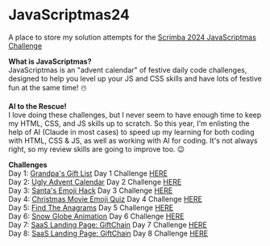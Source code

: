# JavaScriptmas24
A place to store my solution attempts for the [Scrimba 2024 JavaScriptmas Challenge](https://scrimba.com/javascriptmas)

**What is JavaScriptmas?**   
JavaScriptmas is an "advent calendar" of festive daily code challenges, designed to help you level up your JS and CSS skills and have lots of festive fun at the same time! ☃️

**AI to the Rescue!**  
I love doing these challenges, but I never seem to have enough time to keep my HTML, CSS, and JS skills up to scratch. So this year, I'm enlisting the help of AI (Claude in most cases) to speed up my learning for both coding with HTML, CSS & JS, as well as working with AI for coding. It's not always right, so my review skills are going to improve too. 😉 

**Challenges**   
Day 1: [Grandpa's Gift List](https://thebimsider.github.io/JavaScriptmas24/Day1) Day 1 Challenge [HERE](https://scrimba.com/javascriptmas-c0javascriptmas/~07tn)  
Day 2: [Ugly Advent Calendar](https://thebimsider.github.io/JavaScriptmas24/Day2) Day 2 Challenge [HERE](https://scrimba.com/javascriptmas-c0javascriptmas/~02cq)  
Day 3: [Santa's Emoji Hack](https://thebimsider.github.io/JavaScriptmas24/Day3) Day 3 Challenge [HERE](https://scrimba.com/javascriptmas-c0javascriptmas/~02zu)  
Day 4: [Christmas Movie Emoji Quiz](https://thebimsider.github.io/JavaScriptmas24/Day4) Day 4 Challenge [HERE](https://scrimba.com/javascriptmas-c0javascriptmas/~06em)  
Day 5: [Find The Anagrams](https://thebimsider.github.io/JavaScriptmas24/Day5) Day 5 Challenge [HERE](https://scrimba.com/javascriptmas-c0javascriptmas/~05yl)   
Day 6: [Snow Globe Animation](https://thebimsider.github.io/JavaScriptmas24/Day6) Day 6 Challenge [HERE](https://scrimba.com/javascriptmas-c0javascriptmas/~0zwt)   
Day 7: [SaaS Landing Page: GiftChain](https://thebimsider.github.io/JavaScriptmas24/Day7) Day 7 Challenge [HERE](https://scrimba.com/javascriptmas-c0javascriptmas/~0xro)   
Day 8: [SaaS Landing Page: GiftChain](https://thebimsider.github.io/JavaScriptmas24/Day8) Day 8 Challenge [HERE](https://scrimba.com/javascriptmas-c0javascriptmas/~03eh)   
